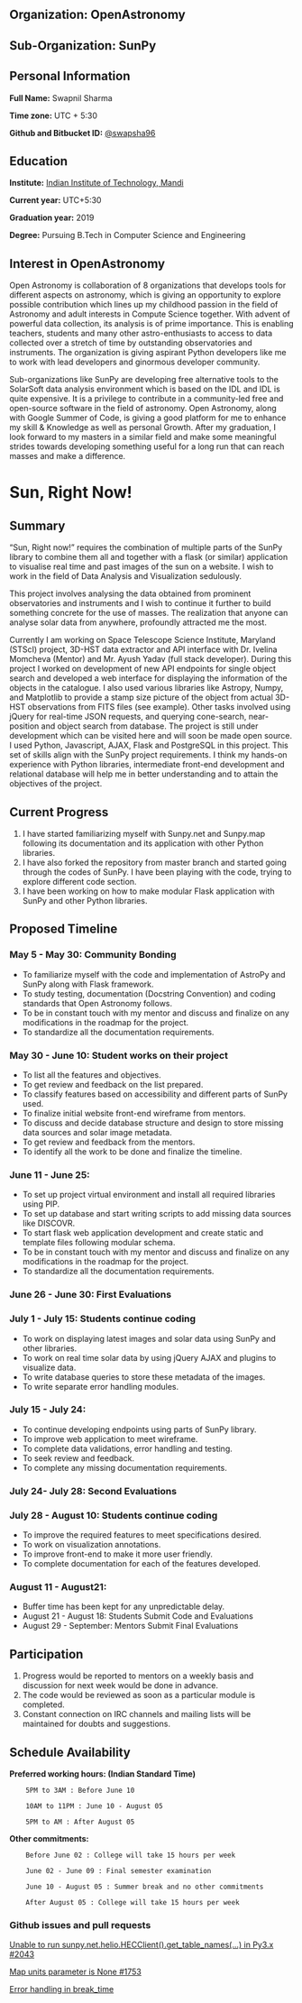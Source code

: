## Organization: OpenAstronomy
## Sub-Organization: SunPy

## Personal Information

**Full Name:** Swapnil Sharma

**Time zone:** UTC + 5:30

**Github and Bitbucket ID:** [@swapsha96](https://github.com/swapsha96)

## Education
**Institute:** [Indian Institute of Technology, Mandi](https://www.iitmandi.ac.in/)

**Current year:** UTC+5:30

**Graduation year:** 2019

**Degree:** Pursuing B.Tech in Computer Science and Engineering

## Interest in OpenAstronomy
Open Astronomy is collaboration of 8 organizations that develops tools for different aspects on astronomy, which is giving an opportunity to explore possible contribution which lines up my childhood passion in the field of Astronomy and adult interests in Compute Science together. With advent of powerful data collection, its analysis is of prime importance. This is enabling teachers, students and many other astro-enthusiasts to access to data collected over a stretch of time by outstanding observatories and instruments. The organization is giving aspirant Python developers like me to work with lead developers and ginormous developer community.

Sub-organizations like SunPy are developing free alternative tools to the SolarSoft data analysis environment which is based on the IDL and IDL is quite expensive. It is a privilege to contribute in a community-led free and open-source software in the field of astronomy. Open Astronomy, along with Google Summer of Code, is giving a good platform for me to enhance my skill & Knowledge as well as personal Growth. After my graduation, I look forward to my masters in a similar field and make some meaningful strides towards developing something useful for a long run that can reach masses and make a difference.

# Sun, Right Now!

## Summary

“Sun, Right now!” requires the combination of multiple parts of the SunPy library to combine them all and together with a flask (or similar) application to visualise real time and past images of the sun on a website. I wish to work in the field of Data Analysis and Visualization sedulously. 

This project involves analysing the data obtained from prominent observatories and instruments and I wish to continue it further to build something concrete for the use of masses. The realization that anyone can analyse solar data from anywhere, profoundly attracted me the most.

Currently I am working on Space Telescope Science Institute, Maryland (STScI) project, 3D-HST data extractor and API interface with Dr. Ivelina Momcheva (Mentor) and Mr. Ayush Yadav (full stack developer). During this project I worked on development of new API endpoints for single object search and developed a web interface for displaying the information of the objects in the catalogue. I also used various libraries like Astropy, Numpy, and Matplotlib to provide a stamp size picture of the object from actual 3D-HST observations from FITS files (see example). Other tasks involved using jQuery for real-time JSON requests, and querying cone-search, near-position and object search from database. The project is still under development which can be visited here and will soon be made open source. I used Python, Javascript, AJAX, Flask and PostgreSQL in this project. This set of skills align with  the SunPy project requirements. I think my hands-on experience with Python libraries, intermediate front-end development and relational database will help me in better understanding and to attain the objectives of the project.

## Current Progress

1. I have started familiarizing myself with Sunpy.net and Sunpy.map following its documentation and its application with other Python libraries.
2. I have also forked the repository from master branch and started going through the codes of SunPy. I have been playing with the code, trying to explore different code section.
3. I have been working on how to make modular Flask application with SunPy and other Python libraries.

## Proposed Timeline

### May 5 - May 30: Community Bonding
* To familiarize myself with the code and implementation of AstroPy and SunPy along with Flask framework.
* To study testing, documentation (Docstring Convention) and coding standards that Open Astronomy follows.
* To be in constant touch with my mentor and discuss and finalize on any modifications in the roadmap for the project.
* To standardize all the documentation requirements.

### May 30 - June 10: Student works on their project
* To list all the features and objectives.
* To get review and feedback on the list prepared.
* To classify features based on accessibility and different parts of SunPy used.
* To finalize initial website front-end wireframe from mentors.
* To discuss and decide database structure and design to store missing data sources and solar image metadata.
* To get review and feedback from the mentors.
* To identify all the work to be done and finalize the timeline.

### June 11 - June 25:
* To set up project virtual environment and install all required libraries using PIP.
* To set up database and start writing scripts to add missing data sources like DISCOVR.
* To start flask web application development and create static and template files following modular schema.
* To be in constant touch with my mentor and discuss and finalize on any modifications in the roadmap for the project.
* To standardize all the documentation requirements.

### June 26 - June 30: First Evaluations

### July 1 - July 15: Students continue coding
* To work on displaying latest images and solar data using SunPy and other libraries.
* To work on real time solar data by using jQuery AJAX and plugins to visualize data.
* To write database queries to store these metadata of the images.
* To write separate error handling modules.

### July 15 - July 24:
* To continue developing endpoints using parts of SunPy library.
* To improve web application to meet wireframe.
* To complete data validations, error handling and testing.
* To seek review and feedback.
* To complete any missing documentation requirements.

### July 24- July 28: Second Evaluations

### July 28 - August 10: Students continue coding
* To improve the required features to meet specifications desired.
* To work on visualization annotations.
* To improve front-end to make it more user friendly.
* To complete documentation for each of the features developed.

### August 11 - August21: 
* Buffer time has been kept for any unpredictable delay.	
* August 21 - August 18: Students Submit Code and Evaluations
* August 29 - September: Mentors Submit Final Evaluations

## Participation
1. Progress would be reported to mentors on a weekly basis and discussion for next week would be done in advance.
2. The code would be reviewed as soon as a particular module is completed.
3. Constant connection on IRC channels and mailing lists will be maintained for doubts and suggestions.

## Schedule Availability
**Preferred working hours: (Indian Standard Time)**

		5PM to 3AM : Before June 10

		10AM to 11PM : June 10 - August 05

		5PM to AM : After August 05

**Other commitments:**

		Before June 02 : College will take 15 hours per week

		June 02 - June 09 : Final semester examination

		June 10 - August 05 : Summer break and no other commitments

		After August 05 : College will take 15 hours per week

### Github issues and pull requests
[Unable to run sunpy.net.helio.HECClient().get_table_names(...) in Py3.x #2043](https://github.com/sunpy/sunpy/issues/2043)

[Map units parameter is None #1753](https://github.com/sunpy/sunpy/issues/1753)

[Error handling in break_time](https://github.com/sunpy/sunpy/pull/2074)